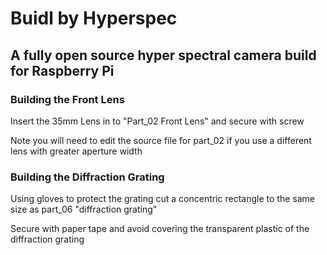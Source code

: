 # Buidl by Hyperspec 

## A fully open source hyper spectral camera build for Raspberry Pi ## 

### Building the Front Lens ###

Insert the 35mm Lens in to "Part_02 Front Lens" and secure with screw 

Note you will need to edit the source file for part_02 if you use a different lens with greater aperture width 

### Building the Diffraction Grating ###

Using gloves to protect the grating cut a concentric rectangle to the same size as part_06 "diffraction grating" 

Secure with paper tape and avoid covering the transparent plastic of the diffraction grating 





